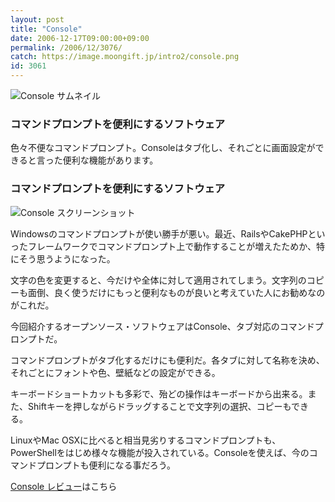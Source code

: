 ```yaml
---
layout: post
title: "Console"
date: 2006-12-17T09:00:00+09:00
permalink: /2006/12/3076/
catch: https://image.moongift.jp/intro2/console.png
id: 3061
---
```

 ![Console サムネイル](https://image.moongift.jp/intro2/console.t.png "Console サムネイル")
  

### コマンドプロンプトを便利にするソフトウェア
  
色々不便なコマンドプロンプト。Consoleはタブ化し、それごとに画面設定ができると言った便利な機能があります。  
<!--more-->  

### コマンドプロンプトを便利にするソフトウェア
  

![Console スクリーンショット](https://image.moongift.jp/intro2/console.png "Console スクリーンショット")

  

Windowsのコマンドプロンプトが使い勝手が悪い。最近、RailsやCakePHPといったフレームワークでコマンドプロンプト上で動作することが増えたためか、特にそう思うようになった。

  

文字の色を変更すると、今だけや全体に対して適用されてしまう。文字列のコピーも面倒、良く使うだけにもっと便利なものが良いと考えていた人にお勧めなのがこれだ。

  

今回紹介するオープンソース・ソフトウェアはConsole、タブ対応のコマンドプロンプトだ。

  

コマンドプロンプトがタブ化するだけにも便利だ。各タブに対して名称を決め、それごとにフォントや色、壁紙などの設定ができる。

  

キーボードショートカットも多彩で、殆どの操作はキーボードから出来る。また、Shiftキーを押しながらドラッグすることで文字列の選択、コピーもできる。

  

LinuxやMac OSXに比べると相当見劣りするコマンドプロンプトも、PowerShellをはじめ様々な機能が投入されている。Consoleを使えば、今のコマンドプロンプトも便利になる事だろう。

  

[Console レビュー](http://oss.moongift.jp/review/i-3077.html)はこちら

